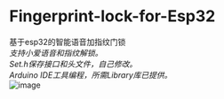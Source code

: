 # Fingerprint-lock-for-Esp32
基于esp32的智能语音加指纹门锁  
*支持小爱语音和指纹解锁。*  
*Set.h保存接口和头文件，自己修改。*  
*Arduino IDE工具编程，所需Library库已提供。*  
![image](https://github.com/wintsa123/Fingerprint-lock-for-Esp32/blob/master/%E6%95%88%E6%9E%9C.jpg)
	

